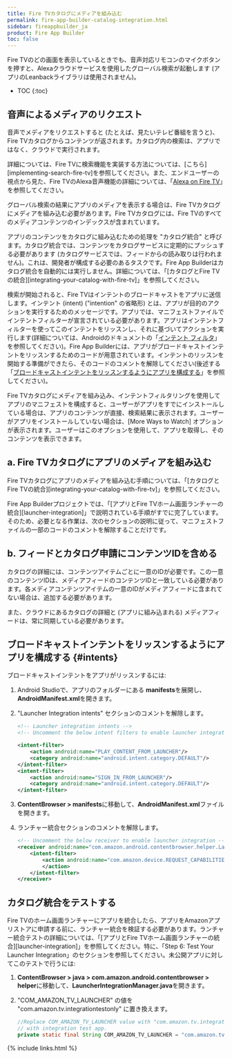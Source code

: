 ```yaml
---
title: Fire TVカタログにメディアを組み込む
permalink: fire-app-builder-catalog-integration.html
sidebar: fireappbuilder_ja
product: Fire App Builder
toc: false
---
```


Fire TVのどの画面を表示しているときでも、音声対応リモコンのマイクボタンを押すと、Alexaクラウドサービスを使用したグローバル検索が起動します (アプリのLeanbackライブラリは使用されません)。

* TOC
{:toc}

## 音声によるメディアのリクエスト

音声でメディアをリクエストすると (たとえば、見たいテレビ番組を言うと)、Fire TVカタログからコンテンツが返されます。カタログ内の検索は、アプリではなく、クラウドで実行されます。 

詳細については、Fire TVに検索機能を実装する方法については、[こちら][implementing-search-fire-tv]を参照してください。また、エンドユーザーの視点から見た、Fire TVのAlexa音声機能の詳細については、「[Alexa on Fire TV](https://www.amazon.com/gp/help/customer/display.html?nodeId=201859020)」を参照してください。

グローバル検索の結果にアプリのメディアを表示する場合は、Fire TVカタログにメディアを組み込む必要があります。Fire TVカタログには、Fire TVのすべてのメディアコンテンツのインデックスが含まれています。 

アプリのコンテンツをカタログに組み込むための処理を "カタログ統合" と呼びます。カタログ統合では、コンテンツをカタログサービスに定期的にプッシュする必要があります (カタログサービスでは、フィードからの読み取りは行われません)。これは、開発者が構成する必要のあるタスクです。Fire App Builderはカタログ統合を自動的には実行しません。詳細については、「[カタログとFire TVの統合][integrating-your-catalog-with-fire-tv]」を参照してください。

検索が開始されると、Fire TVはインテントのブロードキャストをアプリに送信します。インテント (intent) ("intention" の省略形) とは、アプリが目的のアクションを実行するためのメッセージです。アプリでは、マニフェストファイルでインテントフィルターが宣言されている必要があります。アプリはインテントフィルターを使ってこのインテントをリッスンし、それに基づいてアクションを実行します(詳細については、Androidのドキュメントの「[インテント フィルタ](https://developer.android.com/guide/topics/manifest/manifest-intro.html#ifs)」を参照してください)。Fire App Builderには、アプリがブロードキャストインテントをリッスンするためのコードが用意されています。インテントのリッスンを開始する準備ができたら、そのコードのコメントを解除してください(後述する「[ブロードキャストインテントをリッスンするようにアプリを構成する](#intents)」を参照してください)。

Fire TVカタログにメディアを組み込み、インテントフィルタリングを使用してアプリのマニフェストを構成すると、ユーザーがアプリをすでにインストールしている場合は、アプリのコンテンツが直接、検索結果に表示されます。ユーザーがアプリをインストールしていない場合は、[More Ways to Watch] オプションが表示されます。ユーザーはこのオプションを使用して、アプリを取得し、そのコンテンツを表示できます。


## a. Fire TVカタログにアプリのメディアを組み込む

Fire TVカタログにアプリのメディアを組み込む手順については、「[カタログとFire TVの統合][integrating-your-catalog-with-fire-tv]」を参照してください。

Fire App Builderプロジェクトでは、「[アプリとFire TVホーム画面ランチャーの統合][launcher-integration]」で説明されている手順がすでに完了しています。そのため、必要となる作業は、次のセクションの説明に従って、マニフェストファイルの一部のコードのコメントを解除することだけです。

## b. フィードとカタログ申請にコンテンツIDを含める

カタログの詳細には、コンテンツアイテムごとに一意のIDが必要です。この一意のコンテンツIDは、メディアフィードのコンテンツIDと一致している必要があります。各メディアコンテンツアイテムの一意のIDがメディアフィードに含まれてない場合は、追加する必要があります。 

また、クラウドにあるカタログの詳細と (アプリに組み込まれる) メディアフィードは、常に同期している必要があります。

## ブロードキャストインテントをリッスンするようにアプリを構成する {#intents}

ブロードキャストインテントをアプリがリッスンするには:

1.  Android Studioで、アプリのフォルダーにある **manifests**を展開し、**AndroidManifest.xml**を開きます。
2.  "Launcher Integration intents" セクションのコメントを解除します。
    
    ```xml
    <!-- Launcher integration intents -->
    <!-- Uncomment the below intent filters to enable launcher integration -->
    
    <intent-filter>
        <action android:name="PLAY_CONTENT_FROM_LAUNCHER"/>
        <category android:name="android.intent.category.DEFAULT"/>
    </intent-filter>
    <intent-filter>
        <action android:name="SIGN_IN_FROM_LAUNCHER"/>
        <category android:name="android.intent.category.DEFAULT"/>
    </intent-filter>
    ```
    
3.  **ContentBrowser > manifests**に移動して、**AndroidManifest.xml**ファイルを開きます。
4.  ランチャー統合セクションのコメントを解除します。
    
    ```xml
    <!-- Uncomment the below receiver to enable launcher integration -->
    <receiver android:name="com.amazon.android.contentbrowser.helper.LauncherIntegrationBroadcastReceiver" >
        <intent-filter>
            <action android:name="com.amazon.device.REQUEST_CAPABILITIES" >
            </action>
        </intent-filter>
    </receiver>
    ```

## カタログ統合をテストする

Fire TVのホーム画面ランチャーにアプリを統合したら、アプリをAmazonアプリストアに申請する前に、ランチャー統合を検証する必要があります。ランチャー統合テストの詳細については、「[アプリとFire TVホーム画面ランチャーの統合][launcher-integration]」を参照してください。特に、「Step 6: Test Your Launcher Integration」のセクションを参照してください。未公開アプリに対してこのテストで行うには:

1.  **ContentBrowser > java > com.amazon.android.contentbrowser > helper**に移動して、**LauncherIntegrationManager.java**を開きます。
2.  "COM_AMAZON_TV_LAUNCHER" の値を "com.amazon.tv.integrationtestonly" に置き換えます。

    ```java
    //Replace COM_AMAZON_TV_LAUNCHER value with "com.amazon.tv.integrationtestonly" when testing
    // with integration test app.
    private static final String COM_AMAZON_TV_LAUNCHER = "com.amazon.tv.integrationtestonly";
    ```

{% include links.html %}
